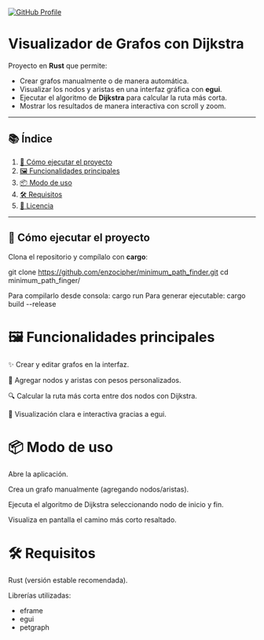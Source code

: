 [![GitHub Profile](https://img.shields.io/badge/GitHub-enzocipher-181717?logo=github&logoColor=white&labelColor=181717)](https://github.com/enzocipher)
# Visualizador de Grafos con Dijkstra 

Proyecto en **Rust** que permite:

- Crear grafos manualmente o de manera automática.  
- Visualizar los nodos y aristas en una interfaz gráfica con **egui**.  
- Ejecutar el algoritmo de **Dijkstra** para calcular la ruta más corta.  
- Mostrar los resultados de manera interactiva con scroll y zoom.  

---

## 📚 Índice

1. [🚀 Cómo ejecutar el proyecto](#-cómo-ejecutar-el-proyecto)  
2. [🖼️ Funcionalidades principales](#️-funcionalidades-principales)  
3. [📦 Modo de uso](#-ejemplo-de-uso)  
4. [🛠️ Requisitos](#️-requisitos)  
5. [📄 Licencia](#MIT-1-ov-file)  

---

## 🚀 Cómo ejecutar el proyecto

Clona el repositorio y compílalo con **cargo**:

git clone https://github.com/enzocipher/minimum_path_finder.git
cd minimum_path_finger/

Para compilarlo desde consola:
cargo run
Para generar ejecutable:
cargo build --release 

# 🖼️ Funcionalidades principales
✨ Crear y editar grafos en la interfaz.

📝 Agregar nodos y aristas con pesos personalizados.

🔍 Calcular la ruta más corta entre dos nodos con Dijkstra.

🎨 Visualización clara e interactiva gracias a egui.

# 📦 Modo de uso
Abre la aplicación.

Crea un grafo manualmente (agregando nodos/aristas).

Ejecuta el algoritmo de Dijkstra seleccionando nodo de inicio y fin.

Visualiza en pantalla el camino más corto resaltado.

# 🛠️ Requisitos
Rust (versión estable recomendada).

Librerías utilizadas:

- eframe
- egui
- petgraph
